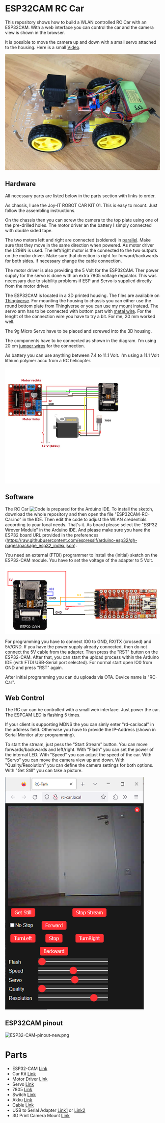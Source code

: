 # ESP32CAM RC Car

This repository shows how to build a WLAN controlled RC Car with an ESP32CAM.
With a web interface you can control the car and the camera view is shown in the browser. 

It is possible to move the camera up and down with a small servo attached to the housing. Here is a small [Video](https://www.dropbox.com/s/yz9jac4miu72km5/IMG_2094.MOV?dl=0).

![RC-Car1](RC-Car1.JPG)

## Hardware
All necessary parts are listed below in the parts section with links to order. 

As chassis, I use the Joy-IT ROBOT CAR KIT 01. This is easy to mount. Just follow the assembling instructions.

On the chassis then you can screw the camera to the top plate using one of the pre-drilled holes. The motor driver an the battery I simply connected with double sided tape.

The two motors left and right are connected (soldered) in [parallel](Motor.jpg). Make sure that they move in the same direction when powered. As motor driver the L298N is used. The left/right motor is the connected to the two outputs on the motor driver. Make sure that direction is right for forward/backwards for both sides. If necessary change the cable connection. 

The motor driver is also providing the 5 Volt for the ESP32CAM. Ther power supply for the servo is done with an extra 7805 voltage regulator. This was necessary due to stability problems if ESP and Servo is supplied directly from the motor driver.

The ESP32CAM is located in a 3D printed housing. The files are available on [Thingiverse](https://www.thingiverse.com/thing:3579507). For mounting the housing to chassis you can either use the round bottom plate from Thingiverse or you can use my [mount](ESP32Cam-Mount2.stl) instead. The servo arm has to be connected with bottom part with [metal wire](Servo.JPG). For the lenght of the connection wire you have to try a bit. For me, 20 mm worked well.

The 9g Micro Servo have to be placed and screwed into the 3D housing.

The components have to be connected as shown in the diagram. I'm using 20 cm [jumper wires](https://www.reichelt.de/entwicklerboards-steckbrueckenkabel-20cm-3x-20-kabel-debo-kabelset8-p280591.html?&nbc=1) for the connection.

As battery you can use anything between 7.4 to 11.1 Volt. I'm using a 11.1 Volt lithium polymer accu from a RC helicopter.

![Wiring](ESP32-CAM-RC-Car.jpg)

## Software
The RC Car ![Code](https://github.com/AK-Homberger/ESP32CAM_RC-CAR/blob/master/ESP32CAM-RC-Car/ESP32CAM-RC-Car.ino) is prepared for the Arduino IDE. To install the sketch, download the whole repository and then open the file "ESP32CAM-RC-Car.ino" in the IDE. Then edit the code to adjust the WLAN credentials according to your local needs. That's it. As board please select the "ESP32 Wrover Module" in the Arduino IDE. And please make sure you have the ESP32 board URL provided in the preferences (https://raw.githubusercontent.com/espressif/arduino-esp32/gh-pages/package_esp32_index.json).

You need an external (FTDI) programmer to install the (initial) sketch on the ESP32-CAM module. You have to set the voltage of the adapter to 5 Volt.

![FTDI](https://github.com/AK-Homberger/Alexa-Alarm-System-ESP32CAM/blob/main/Pictures/ESP32-CAM-FTDI-v2.png)

For programming you have to connect IO0 to GND, RX/TX (crossed) and 5V/GND. If you have the power supply already connected, then do not connect the 5V cable from the adapter. Then press the "RST" button on the ESP32-CAM. After that, you can start the upload process within the Arduino IDE (with FTDI USB-Serial port selected). For normal start open IO0 from GND and press "RST" again. 

After initial programming you can du uploads via OTA. Device name is "RC-Car".

## Web Control
The RC car can be controlled with a small web interface. Just power the car. The ESPCAM LED is flashing 5 times.

If your client is supporting MDNS the you can simly enter "rd-car.local" in the address field. Otherwise you have to provide the IP-Address (shown in Serial Monitor after programming).

To start the stream, just pess the "Start Stream" button. You can move forwards/backwards and left/right. With "Flash" you can set the power of the internal LED. With "Speed" you can adjust the speed of the car. With "Servo" you can move the camera view up and down. With "Quality/Resolution" you can define the camera settings for both options. With "Get Still" you can take a picture.

![Interface](Web-Interface.png)

## ESP32CAM pinout
![ESP32-CAM-pinout-new.png](https://github.com/PepeTheFroggie/ESP32CAM_RCTANK/blob/master/ESP32-CAM-pinout-new.png)

# Parts
- ESP32-CAM [Link](https://www.reichelt.de/entwicklerboards-esp32-kamera-2mp-25--debo-cam-esp32-p266036.html?&nbc=1)
- Car Kit [Link](https://www.reichelt.de/roboter-fahrgestell-kit-fuer-alle-arduino-systeme-robot-car-kit-01-p219024.html?&nbc=1)
- Motor Driver [Link](https://www.reichelt.de/entwicklerboards-motodriver2-l298n-debo-motodriver2-p202829.html?&nbc=1)
- Servo [Link](https://www.reichelt.de/servo-high-end-micro-analog-jamara-033212-p238316.html?&nbc=1)
- 7805 [Link](https://www.reichelt.de/festspannungsregler-5-v-1-5-a-to-220-3-ua-7805-ckcs-p189073.html?&nbc=1)
- Switch [Link](https://www.reichelt.de/miniatur-kippschalter-ein-aus-ein-3-a-250-v-goobay-10022-p285989.html?&nbc=1)
- Akku [Link](https://www.reichelt.de/akku-pack-li-polymer-7-4-v-900-mah-rd-xt-900-s2-p336955.html?&nbc=1)
- Cable [Link](https://www.reichelt.de/entwicklerboards-steckbrueckenkabel-20cm-3x-20-kabel-debo-kabelset8-p280591.html?&nbc=1)
- USB to Serial Adapter [Link1](https://www.reichelt.de/entwicklerboards-microusb-buchse-auf-uart-ft232-debo-musb2uart-3-p266053.html?&nbc=1) or [Link2](https://www.amazon.de/dp/B07R17BMTL/ref=sspa_dk_detail_2?psc=1&pd_rd_i=B07R17BMTL&pd_rd_w=ctPSK&pf_rd_p=4060291c-d237-411a-a3fe-4e44df687a4d&pd_rd_wg=enKhZ&pf_rd_r=B02DJZMKW4QRHKBN627Q&pd_rd_r=829304f2-0444-4fec-88dc-e2af9109243b&spLa=ZW5jcnlwdGVkUXVhbGlmaWVyPUExRVI5V0dQMjFTMjg2JmVuY3J5cHRlZElkPUEwOTIzOTg1MUhUSVNEQ1M2T0lSVSZlbmNyeXB0ZWRBZElkPUEwNTM1MjQ4SldZRlhJQlI0UzNVJndpZGdldE5hbWU9c3BfZGV0YWlsJmFjdGlvbj1jbGlja1JlZGlyZWN0JmRvTm90TG9nQ2xpY2s9dHJ1ZQ==)
- 3D Print Camera Mount [Link](https://www.thingiverse.com/thing:3579507)
